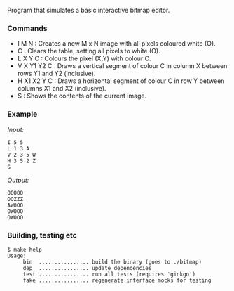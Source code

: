 Program that simulates a basic interactive bitmap editor.

### Commands

- I M N : Creates a new M x N image with all pixels coloured white (O).
- C : Clears the table, setting all pixels to white (O).
- L X Y C : Colours the pixel (X,Y) with colour C.
- V X Y1 Y2 C : Draws a vertical segment of colour C in column X between rows Y1 and Y2 (inclusive).
- H X1 X2 Y C : Draws a horizontal segment of colour C in row Y between columns X1 and X2 (inclusive).
- S : Shows the contents of the current image.

### Example

*Input:*
```
I 5 5
L 1 3 A
V 2 3 5 W
H 3 5 2 Z
S
```

*Output:*
```
OOOOO
OOZZZ
AWOOO
OWOOO
OWOOO
```

### Building, testing etc

```
$ make help
Usage:
     bin  ................ build the binary (goes to ./bitmap)
     dep  ................ update dependencies
     test ................ run all tests (requires 'ginkgo')
     fake ................ regenerate interface mocks for testing
```
